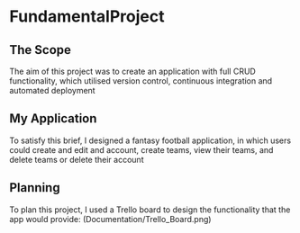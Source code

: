 # FundamentalProject
## The Scope
The aim of this project was to create an application with full CRUD functionality, which utilised version control, continuous integration and automated deployment
## My Application
To satisfy this brief, I designed a fantasy football application, in which users could create and edit and account, create teams, view their teams, and delete teams or delete their account
## Planning
To plan this project, I used a Trello board to design the functionality that the app would provide:
(Documentation/Trello_Board.png)
